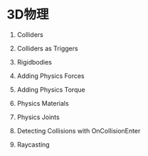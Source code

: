 # 3D物理

1. Colliders

2. Colliders as Triggers

3. Rigidbodies

4. Adding Physics Forces

5. Adding Physics Torque

6. Physics Materials

7. Physics Joints

8. Detecting Collisions with OnCollisionEnter

9. Raycasting
